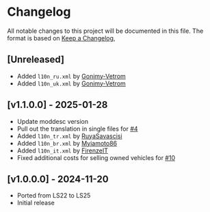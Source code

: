 # Changelog

All notable changes to this project will be documented in this file.
The format is based on [Keep a Changelog](https://keepachangelog.com/en/1.0.0/),

## [Unreleased]
- Added `l10n_ru.xml` by [Gonimy-Vetrom](https://github.com/Gonimy-Vetrom)
- Added `l10n_uk.xml` by [Gonimy-Vetrom](https://github.com/Gonimy-Vetrom)

## [v1.1.0.0] - 2025-01-28
- Update moddesc version
- Pull out the translation in single files for [#4](https://github.com/Peppie84/FS25_ExtendedLeasing/issues/4)
- Added `l10n_tr.xml` by [RuyaSavascisi](https://github.com/RuyaSavascisi)
- Added `l10n_br.xml` by [Myiamoto86](https://github.com/Myiamoto86)
- Added `l10n_it.xml` by [FirenzeIT](https://github.com/FirenzeIT)
- Fixed additional costs for selling owned vehicles for [#10](https://github.com/Peppie84/FS25_ExtendedLeasing/issues/10)

## [v1.0.0.0] - 2024-11-20
- Ported from LS22 to LS25
- Initial release
